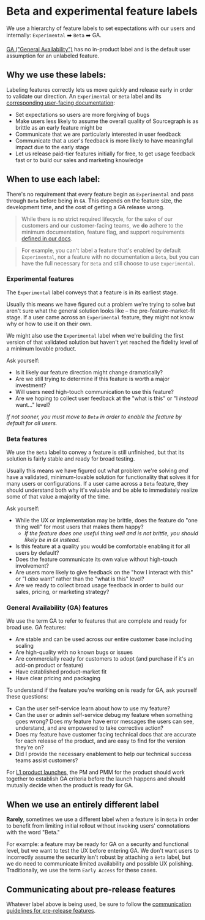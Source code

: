 # Beta and experimental feature labels

We use a hierarchy of feature labels to set expectations with our users and internally: `Experimental` ➡️ `Beta` ➡️ GA.

[GA ("General Availability")](https://www.productplan.com/glossary/general-availability/) has no in-product label and is the default user assumption for an unlabeled feature.

## Why we use these labels:

Labeling features correctly lets us move quickly and release early in order to validate our direction. An `Experimental` or `Beta` label and its [corresponding user-facing documentation](https://docs.sourcegraph.com/admin/beta_and_experimental_features):

- Set expectations so users are more forgiving of bugs
- Make users less likely to assume the overall quality of Sourcegraph is as brittle as an early feature might be
- Communicate that we are particularly interested in user feedback
- Communicate that a user's feedback is more likely to have meaningful impact due to the early stage
- Let us release paid-tier features initially for free, to get usage feedback fast or to build our sales and marketing knowledge

## When to use each label:

There's no requirement that every feature begin as `Experimental` and pass through `Beta` before being in `GA`. This depends on the feature size, the development time, and the cost of getting a GA release wrong.

> While there is no strict required lifecycle, for the sake of our customers and our customer-facing teams, we **do** adhere to the minimum documentation, feature flag, and support requirements [defined in our docs](https://docs.sourcegraph.com/admin/beta_and_prototype_features).

> For example, you can't label a feature that's enabled by default `Experimental`, nor a feature with no documentation a `Beta`, but you can have the full necessary for `Beta` and still choose to use `Experimental`.

### Experimental features

The `Experimental` label conveys that a feature is in its earliest stage.

Usually this means we have figured out a problem we're trying to solve but aren't sure what the general solution looks like – the pre-feature-market-fit stage. If a user came across an `Experimental` feature, they might not know why or how to use it on their own.

We might also use the `Experimental` label when we're building the first version of that validated solution but haven't yet reached the fidelity level of a minimum lovable product.

Ask yourself:

- Is it likely our feature direction might change dramatically?
- Are we still trying to determine if this feature is worth a major investment?
- Will users need high-touch communication to use this feature?
- Are we hoping to collect user feedback at the "what is this" or "I _instead_ want..." level?

_If not sooner, you must move to `Beta` in order to enable the feature by default for all users._

### Beta features

We use the `Beta` label to convey a feature is still unfinished, but that its solution is fairly stable and ready for broad testing.

Usually this means we have figured out what problem we're solving _and_ have a validated, minimum-lovable solution for functionality that solves it for many users or configurations. If a user came across a `Beta` feature, they should understand both why it's valuable and be able to immediately realize some of that value a majority of the time.

Ask yourself:

- While the UX or implementation may be brittle, does the feature do "one thing well" for most users that makes them happy?
  - _If the feature does one useful thing well and is not brittle, you should likely be in `GA` instead._
- Is this feature at a quality you would be comfortable enabling it for all users by default?
- Does the feature communicate its own value without high-touch involvement?
- Are users more likely to give feedback on the "how I interact with this" or "I _also_ want" rather than the "what is this" level?
- Are we ready to collect broad usage feedback in order to build our sales, pricing, or marketing strategy?

### General Availability (GA) features

We use the term GA to refer to features that are complete and ready for broad use. GA features:

- Are stable and can be used across our entire customer base including scaling
- Are high-quality with no known bugs or issues
- Are commercially ready for customers to adopt (and purchase if it's an add-on product or feature)
- Have established product-market fit
- Have clear pricing and packaging

To understand if the feature you're working on is ready for GA, ask yourself these questions:

- Can the user self-service learn about how to use my feature?
- Can the user or admin self-service debug my feature when something goes wrong? Does my feature have error messages the users can see, understand, and are empowered to take corrective action?
- Does my feature have customer facing technical docs that are accurate for each release of the product, and are easy to find for the version they're on?
- Did I provide the necessary enablement to help our technical success teams assist customers?

For [L1 product launches](../../../../marketing/product-marketing/marketing_launch_tiers.md#l1-launch), the PM and PMM for the product should work together to establish GA criteria before the launch happens and should mutually decide when the product is ready for GA.

## When we use an entirely different label

**Rarely**, sometimes we use a different label when a feature is in `Beta` in order to benefit from limiting initial rollout without invoking users' connotations with the word "Beta."

For example: a feature may be ready for GA on a security and functional level, but we want to test the UX before entering GA. We don't want users to incorrectly assume the security isn't robust by attaching a `Beta` label, but we do need to communicate limited availability and possible UX polishing. Traditionally, we use the term `Early Access` for these cases.

## Communicating about pre-release features

Whatever label above is being used, be sure to follow the [communication guidelines for pre-release features](rollout_process.md#pre-release-features).
